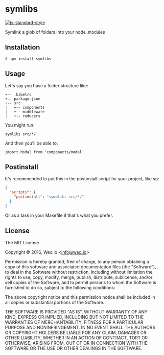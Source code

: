 
# symlibs

[![js-standard-style](https://img.shields.io/badge/code%20style-standard-brightgreen.svg?style=flat)](https://github.com/feross/standard)

Symlink a glob of folders into your node_modules

## Installation

    $ npm install symlibs

## Usage

Let's say you have a folder structure like:

```
+-- .babelrc
+-- package.json
+-- src
|   +-- components
|   +-- middleware
|   +-- reducers
```

You might run:

`symlibs src/*/`

And then you'll be able to:

`import Modal from 'components/modal'`

## Postinstall

It's recommended to put this in the postinstall script for your project, like so:

```json
{
  "scripts": {
    "postinstall": "symblibs src/*/"
  }
}
```

Or as a task in your Makefile if that's what you prefer.

## License

The MIT License

Copyright &copy; 2016, Weo.io &lt;info@weo.io&gt;

Permission is hereby granted, free of charge, to any person obtaining a copy of this software and associated documentation files (the "Software"), to deal in the Software without restriction, including without limitation the rights to use, copy, modify, merge, publish, distribute, sublicense, and/or sell copies of the Software, and to permit persons to whom the Software is furnished to do so, subject to the following conditions:

The above copyright notice and this permission notice shall be included in all copies or substantial portions of the Software.

THE SOFTWARE IS PROVIDED "AS IS", WITHOUT WARRANTY OF ANY KIND, EXPRESS OR IMPLIED, INCLUDING BUT NOT LIMITED TO THE WARRANTIES OF MERCHANTABILITY, FITNESS FOR A PARTICULAR PURPOSE AND NONINFRINGEMENT. IN NO EVENT SHALL THE AUTHORS OR COPYRIGHT HOLDERS BE LIABLE FOR ANY CLAIM, DAMAGES OR OTHER LIABILITY, WHETHER IN AN ACTION OF CONTRACT, TORT OR OTHERWISE, ARISING FROM, OUT OF OR IN CONNECTION WITH THE SOFTWARE OR THE USE OR OTHER DEALINGS IN THE SOFTWARE.
